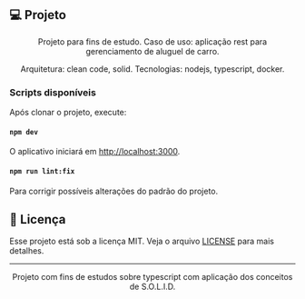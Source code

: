 ## 💻 Projeto

<div align="center">
<p> 
Projeto para fins de estudo.
Caso de uso: aplicação rest para gerenciamento de aluguel de carro.
</p>

<p >
Arquitetura: clean code, solid.
Tecnologias: nodejs, typescript, docker.
</p>

</div>

### Scripts disponíveis

Após clonar o projeto, execute:

#### `npm dev`

O aplicativo iniciará em [http://localhost:3000](http://localhost:3000).

#### `npm run lint:fix`

Para corrigir possíveis alterações do padrão do projeto.


## 📝 Licença

Esse projeto está sob a licença MIT. Veja o arquivo [LICENSE](LICENSE) para mais detalhes.

---

<p align="center">
  Projeto com fins de estudos sobre typescript com aplicação dos conceitos de S.O.L.I.D.
</p>




